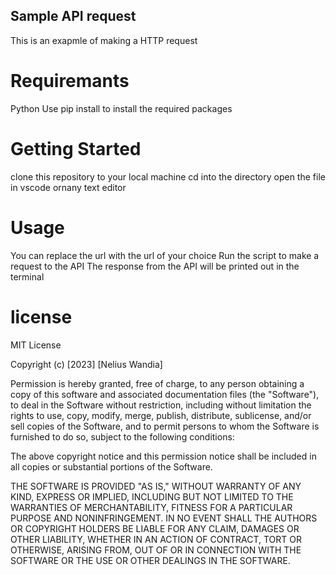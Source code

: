 ## Sample API request
This is an exapmle of making a HTTP request 

# Requiremants
Python
Use pip install to install the required packages

# Getting Started
clone this repository to your local machine
cd into the directory 
open the file in vscode ornany text editor

# Usage
You can replace the url with the url of your choice
Run the script to make a request to the API
The response from the API will be printed out in the terminal

# license
MIT License

Copyright (c) [2023] [Nelius Wandia]

Permission is hereby granted, free of charge, to any person obtaining a copy
of this software and associated documentation files (the "Software"), to deal
in the Software without restriction, including without limitation the rights
to use, copy, modify, merge, publish, distribute, sublicense, and/or sell
copies of the Software, and to permit persons to whom the Software is
furnished to do so, subject to the following conditions:

The above copyright notice and this permission notice shall be included in
all copies or substantial portions of the Software.

THE SOFTWARE IS PROVIDED "AS IS," WITHOUT WARRANTY OF ANY KIND, EXPRESS OR
IMPLIED, INCLUDING BUT NOT LIMITED TO THE WARRANTIES OF MERCHANTABILITY,
FITNESS FOR A PARTICULAR PURPOSE AND NONINFRINGEMENT. IN NO EVENT SHALL THE
AUTHORS OR COPYRIGHT HOLDERS BE LIABLE FOR ANY CLAIM, DAMAGES OR OTHER
LIABILITY, WHETHER IN AN ACTION OF CONTRACT, TORT OR OTHERWISE, ARISING FROM,
OUT OF OR IN CONNECTION WITH THE SOFTWARE OR THE USE OR OTHER DEALINGS IN
THE SOFTWARE.
